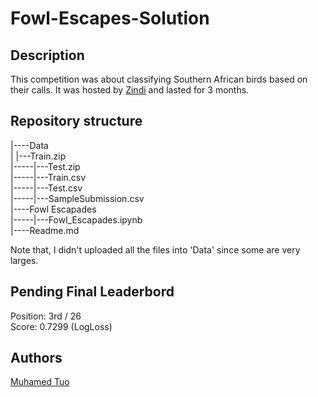 # Fowl-Escapes-Solution

## Description

This competition was about classifying Southern African birds based on their calls. It was hosted by [Zindi](https://zindi.africa/hackathons/fowl-escapades/) and lasted for 3 months.  


## Repository structure

|----Data  
|			|---Train.zip  
|-----|---Test.zip  
|-----|---Train.csv  
|-----|---Test.csv  
|-----|---SampleSubmission.csv  
|----Fowl Escapades  
|-----|---Fowl_Escapades.ipynb  
|----Readme.md  

Note that, I didn't uploaded all the files into 'Data' since some are very larges.  

## Pending Final Leaderbord

Position: 3rd / 26  
Score: 0.7299 (LogLoss) 

## Authors

[Muhamed Tuo](https://github.com/NazarioR9)  
